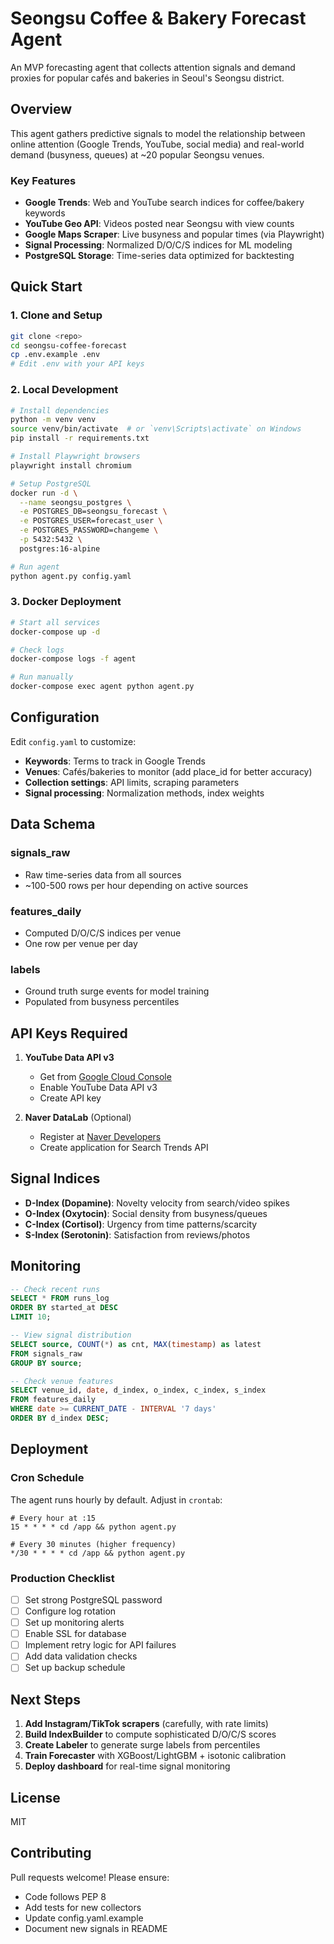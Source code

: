 # Seongsu Coffee & Bakery Forecast Agent

An MVP forecasting agent that collects attention signals and demand proxies for popular cafés and bakeries in Seoul's Seongsu district.

## Overview

This agent gathers predictive signals to model the relationship between online attention (Google Trends, YouTube, social media) and real-world demand (busyness, queues) at ~20 popular Seongsu venues.

### Key Features

- **Google Trends**: Web and YouTube search indices for coffee/bakery keywords
- **YouTube Geo API**: Videos posted near Seongsu with view counts
- **Google Maps Scraper**: Live busyness and popular times (via Playwright)
- **Signal Processing**: Normalized D/O/C/S indices for ML modeling
- **PostgreSQL Storage**: Time-series data optimized for backtesting

## Quick Start

### 1. Clone and Setup

```bash
git clone <repo>
cd seongsu-coffee-forecast
cp .env.example .env
# Edit .env with your API keys
```

### 2. Local Development

```bash
# Install dependencies
python -m venv venv
source venv/bin/activate  # or `venv\Scripts\activate` on Windows
pip install -r requirements.txt

# Install Playwright browsers
playwright install chromium

# Setup PostgreSQL
docker run -d \
  --name seongsu_postgres \
  -e POSTGRES_DB=seongsu_forecast \
  -e POSTGRES_USER=forecast_user \
  -e POSTGRES_PASSWORD=changeme \
  -p 5432:5432 \
  postgres:16-alpine

# Run agent
python agent.py config.yaml
```

### 3. Docker Deployment

```bash
# Start all services
docker-compose up -d

# Check logs
docker-compose logs -f agent

# Run manually
docker-compose exec agent python agent.py
```

## Configuration

Edit `config.yaml` to customize:

- **Keywords**: Terms to track in Google Trends
- **Venues**: Cafés/bakeries to monitor (add place_id for better accuracy)
- **Collection settings**: API limits, scraping parameters
- **Signal processing**: Normalization methods, index weights

## Data Schema

### signals_raw
- Raw time-series data from all sources
- ~100-500 rows per hour depending on active sources

### features_daily
- Computed D/O/C/S indices per venue
- One row per venue per day

### labels
- Ground truth surge events for model training
- Populated from busyness percentiles

## API Keys Required

1. **YouTube Data API v3**
   - Get from [Google Cloud Console](https://console.cloud.google.com)
   - Enable YouTube Data API v3
   - Create API key

2. **Naver DataLab** (Optional)
   - Register at [Naver Developers](https://developers.naver.com)
   - Create application for Search Trends API

## Signal Indices

- **D-Index (Dopamine)**: Novelty velocity from search/video spikes
- **O-Index (Oxytocin)**: Social density from busyness/queues
- **C-Index (Cortisol)**: Urgency from time patterns/scarcity
- **S-Index (Serotonin)**: Satisfaction from reviews/photos

## Monitoring

```sql
-- Check recent runs
SELECT * FROM runs_log 
ORDER BY started_at DESC 
LIMIT 10;

-- View signal distribution
SELECT source, COUNT(*) as cnt, MAX(timestamp) as latest
FROM signals_raw
GROUP BY source;

-- Check venue features
SELECT venue_id, date, d_index, o_index, c_index, s_index
FROM features_daily
WHERE date >= CURRENT_DATE - INTERVAL '7 days'
ORDER BY d_index DESC;
```

## Deployment

### Cron Schedule

The agent runs hourly by default. Adjust in `crontab`:

```cron
# Every hour at :15
15 * * * * cd /app && python agent.py

# Every 30 minutes (higher frequency)
*/30 * * * * cd /app && python agent.py
```

### Production Checklist

- [ ] Set strong PostgreSQL password
- [ ] Configure log rotation
- [ ] Set up monitoring alerts
- [ ] Enable SSL for database
- [ ] Implement retry logic for API failures
- [ ] Add data validation checks
- [ ] Set up backup schedule

## Next Steps

1. **Add Instagram/TikTok scrapers** (carefully, with rate limits)
2. **Build IndexBuilder** to compute sophisticated D/O/C/S scores
3. **Create Labeler** to generate surge labels from percentiles
4. **Train Forecaster** with XGBoost/LightGBM + isotonic calibration
5. **Deploy dashboard** for real-time signal monitoring

## License

MIT

## Contributing

Pull requests welcome! Please ensure:
- Code follows PEP 8
- Add tests for new collectors
- Update config.yaml.example
- Document new signals in README